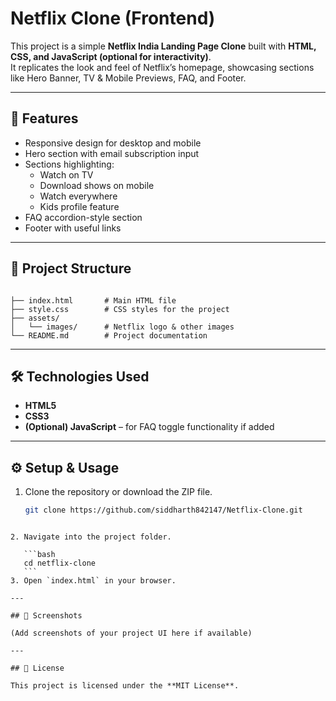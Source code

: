 # Netflix Clone (Frontend)

This project is a simple **Netflix India Landing Page Clone** built with **HTML, CSS, and JavaScript (optional for interactivity)**.  
It replicates the look and feel of Netflix’s homepage, showcasing sections like Hero Banner, TV & Mobile Previews, FAQ, and Footer.

---

## 🚀 Features
- Responsive design for desktop and mobile
- Hero section with email subscription input
- Sections highlighting:
  - Watch on TV
  - Download shows on mobile
  - Watch everywhere
  - Kids profile feature
- FAQ accordion-style section
- Footer with useful links

---

## 📂 Project Structure
```

├── index.html       # Main HTML file
├── style.css        # CSS styles for the project
├── assets/
│   └── images/      # Netflix logo & other images
└── README.md        # Project documentation

````

---

## 🛠️ Technologies Used
- **HTML5**
- **CSS3**
- **(Optional) JavaScript** – for FAQ toggle functionality if added

---

## ⚙️ Setup & Usage
1. Clone the repository or download the ZIP file.
   ```bash
   git clone https://github.com/siddharth842147/Netflix-Clone.git
````

2. Navigate into the project folder.

   ```bash
   cd netflix-clone
   ```
3. Open `index.html` in your browser.

---

## 📸 Screenshots

(Add screenshots of your project UI here if available)

---

## 📜 License

This project is licensed under the **MIT License**.


